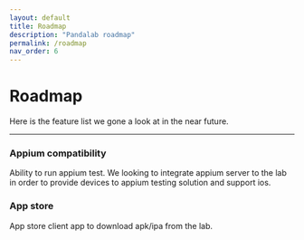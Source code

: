 ```yaml
---
layout: default
title: Roadmap
description: "Pandalab roadmap"
permalink: /roadmap
nav_order: 6
---
```

# Roadmap

Here is the feature list we gone a look at in the near future.

---

### Appium compatibility

Ability to run appium test. We looking to integrate appium server to the lab in order to provide devices to appium testing 
solution and support ios.

### App store 

App store client app to download apk/ipa from the lab. 
